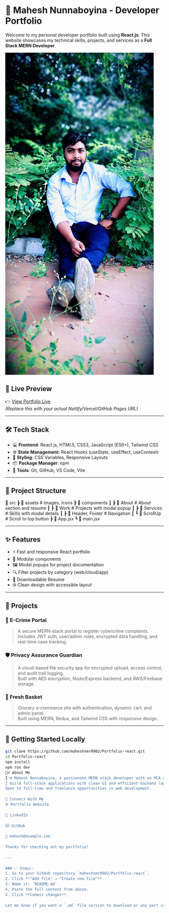 # 💼 Mahesh Nunnaboyina - Developer Portfolio

Welcome to my personal developer portfolio built using **React.js**. This website showcases my technical skills, projects, and services as a **Full Stack MERN Developer**.

![Screenshot](./src/assets/assets/ssmb2.jpg)

## 🚀 Live Preview

👉 [View Portfolio Live](https://your-portfolio-link.netlify.app)  
*(Replace this with your actual Netlify/Vercel/GitHub Pages URL)*

---

## 🛠️ Tech Stack

- 💻 **Frontend**: React.js, HTML5, CSS3, JavaScript (ES6+), Tailwind CSS
- ⚙️ **State Management**: React Hooks (useState, useEffect, useContext)
- 🎨 **Styling**: CSS Variables, Responsive Layouts
- 📦 **Package Manager**: npm
- 🧰 **Tools**: Git, GitHub, VS Code, Vite

---

## 📂 Project Structure

📁 src
┣ 📁 assets # Images, icons
┣ 📁 components
┃ ┣ 📁 About # About section and resume
┃ ┣ 📁 Work # Projects with modal popup
┃ ┣ 📁 Services # Skills with modal details
┃ ┣ 📁 Header, Footer # Navigation
┃ ┗ 📁 ScrollUp # Scroll to top button
┣ 📄 App.jsx
┗ 📄 main.jsx


---

## ✨ Features

- ⚡ Fast and responsive React portfolio
- 🧩 Modular components
- 🖼️ Modal popups for project documentation
- 🔍 Filter projects by category (web/cloud/app)
- 📄 Downloadable Resume
- 🌐 Clean design with accessible layout

---

## 📸 Projects

### 🔐 E-Crime Portal
> A secure MERN-stack portal to register cybercrime complaints.  
> Includes JWT auth, user/admin roles, encrypted data handling, and real-time case tracking.

### 🛡️ Privacy Assurance Guardian
> A cloud-based file security app for encrypted upload, access control, and audit trail logging.  
> Built with AES encryption, Node/Express backend, and AWS/Firebase storage.

### 🛒 Fresh Basket
> Grocery e-commerce site with authentication, dynamic cart, and admin panel.  
> Built using MERN, Redux, and Tailwind CSS with responsive design.

---

## 🧪 Getting Started Locally

```bash
git clone https://github.com/maheshnmr0902/Portfolio-react.git
cd Portfolio-react
npm install
npm run dev
🙋‍♂️ About Me
I'm Mahesh Nunnaboyina, a passionate MERN stack developer with an MCA degree.
I build full-stack applications with clean UI and efficient backend logic.
Open to full-time and freelance opportunities in web development.

🔗 Connect With Me
🌐 Portfolio Website

💼 LinkedIn

🐱 GitHub

📧 mahesh@example.com

Thanks for checking out my portfolio!

---

### ✅ Steps:
1. Go to your GitHub repository `maheshnmr0902/Portfolio-react`.
2. Click **"Add file" → "Create new file"**.
3. Name it: `README.md`
4. Paste the full content from above.
5. Click **Commit changes**.

Let me know if you want a `.md` file version to download or any part customized further (like adding badges, screenshots, or live deployment links).

